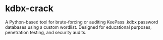 # kdbx-crack
A Python-based tool for brute-forcing or auditing KeePass .kdbx password databases using a custom wordlist. Designed for educational purposes, penetration testing, and security audits.

